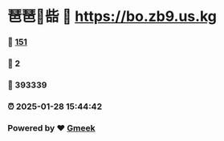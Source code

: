 # 琶琶🔭啙 :link: https://bo.zb9.us.kg 
### :page_facing_up: [151](https://bo.zb9.us.kg/tag.html) 
### :speech_balloon: 2 
### :hibiscus: 393339 
### :alarm_clock: 2025-01-28 15:44:42 
### Powered by :heart: [Gmeek](https://github.com/Meekdai/Gmeek)
